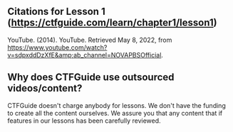## Citations for Lesson 1 (https://ctfguide.com/learn/chapter1/lesson1)
YouTube. (2014). YouTube. Retrieved May 8, 2022, from https://www.youtube.com/watch?v=sdpxddDzXfE&amp;ab_channel=NOVAPBSOfficial. 

## Why does CTFGuide use outsourced videos/content?
CTFGuide doesn't charge anybody for lessons. We don't have the funding to create all the content ourselves. We assure you that any content that if features in our lessons has been carefully reviewed.
